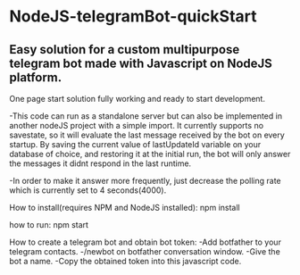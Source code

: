 # NodeJS-telegramBot-quickStart
Easy solution for a custom multipurpose telegram bot made with Javascript on NodeJS platform.
---------------------------------------------------------------------------------------------

One page start solution fully working and ready to start development. 

-This code can run as a standalone server but can also be implemented in another nodeJS project with a simple import. It currently supports no savestate, so it will evaluate the last message received by the bot on every startup. By saving the current value of lastUpdateId variable on your database of choice, and restoring it at the initial run, the bot will only answer the messages it didnt respond in the last runtime.

-In order to make it answer more frequently, just decrease the polling rate which is currently set to 4 seconds(4000).

How to install(requires NPM and NodeJS installed):
  npm install
  
how to run:
  npm start
  
How to create a telegram bot and obtain bot token:
-Add botfather to your telegram contacts.
-/newbot on botfather conversation window.
-Give the bot a name.
-Copy the obtained token into this javascript code.
